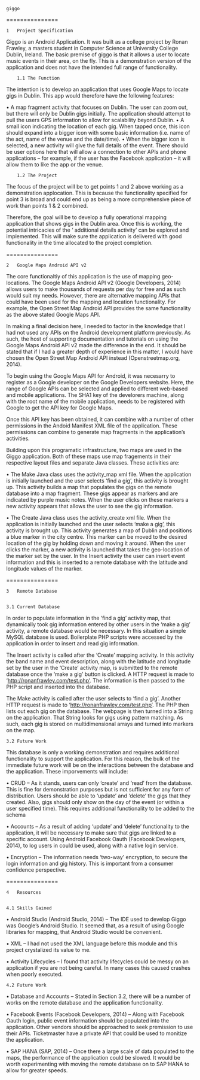    giggo

===============

    1	Project Specification

Giggo is an Android Application. It was built as a college project by Ronan Frawley, a masters student in Computer Science at University College Dublin, Ireland. The basic premise of giggo is that it allows a user to locate music events in their area, on the fly. This is a demonstration version of the application and does not have the intended full range of functionality.

        1.1	The Function
The intention is to develop an application that uses Google Maps to locate gigs in Dublin. This app would therefore have the following features: 

• A map fragment activity that focuses on Dublin. The user can zoom out, but there will only be Dublin gigs initially. The application should attempt to pull the users GPS information to allow for scalability beyond Dublin. 
• A small icon indicating the location of each gig. When tapped once, this icon should expand into a bigger icon with some basic information (i.e. name of the act, name of the venue and the date/time). 
• When the bigger icon is selected, a new activity will give the full details of the event. There should be user options here that will allow a connection to other APIs and phone applications – for example, if the user has the Facebook application – it will allow them to like the app or the venue. 

        1.2	The Project
The focus of the project will be to get points 1 and 2 above working as a demonstration applocation. This is because the functionality specified for point 3 is broad and could end up as being a more comprehensive piece of work than points 1 & 2 combined.

Therefore, the goal will be to develop a fully operational mapping application that shows gigs in the Dublin area. Once this is working, the potential intricacies of the ‘ additional details activity’ can be explored and implemented. This will make sure the application is delivered with good functionality in the time allocated to the project completion.

===============

    2	Google Maps Android API v2

The core functionaltiy of this application is the use of mapping geo-locations. The Google Maps Android API v2 (Google Developers, 2014) allows users to make thousands of requests per day for free and as such would suit my needs. However, there are alternative mapping APIs that could have been used for the mapping and location functionality. For example, the Open Street Map Android API provides the same functionality as the above stated Google Maps API.

In making a final decision here, I needed to factor in the knowledge that I had not used any APIs on the Android development platform previously. As such, the host of supporting documentation and tutorials on using the Google Maps Android API v2 made the difference in the end. It should be stated that if I had a greater depth of experience in this matter, I would have chosen the Open Street Map Android API instead (Openstreetmap.org, 2014).

To begin using the Google Maps API for Android, it was necesarry to register as a Google developer on the Google Developers website. Here, the range of Google APIs can be selected and applied to different web-based and mobile applications. The SHA1 key of the develorers machine, along with the root name of the mobile application, needs to be registered with Google to get the API key for Google Maps.

Once this API key has been obtained, it can combine with a number of other permissions in the Andoid Manifest XML file of the application. These permissions can combine to generate map fragments in the application’s activities.

Building upon this programatic infrastructure, two maps are used in the Giggo application. Both of these maps use map fragements in their respective layout files and separate Java classes. These activities are:

•	The Make Java class uses the activity_map xml file. When the application is initially launched and the user selects ‘find a gig’, this activity is brought up. This activity builds a map that populates the gigs on the remote database into a map fragment. These gigs appear as markers and are indicated by purple music notes. When the user clicks on these markers a new activity appears that allows the user to see the gig information.

•	The Create Java class uses the activity_create xml file. When the application is initially launched and the user selects ‘make a gig’, this activity is brought up. This activity generates a map of Dublin and positions a blue marker in the city centre. This marker can be moved to the desired location of the gig by holding down and moving it around. When the user clicks the marker, a new activity is launched that takes the geo-location of the marker set by the user. In the Insert activity the user can insert event information and this is inserted to a remote database with the latitude and longitude values of the marker. 

===============

    3	Remote Database


    3.1	Current Database

In order to populate information in the ‘find a gig’ activity map, that dynamically took gig information entered by other users in the ‘make a gig’ activity, a remote database would be necessary. In this situation a simple MySQL database is used. Boilerplate PHP scripts were accessed by the application in order to insert and read gig information.

The Insert activity is called after the ‘Create’ mapping activity. In this activity the band name and event description, along with the latitude and longitude set by the user in the ‘Create’ activity map, is submitted to the remote database once the ‘make a gig’ button is clicked. A HTTP request is made to ‘http://ronanfrawley.com/test.php’. The information is then passed to the PHP script and inserted into the database.

The Make activity is called after the user selects to ‘find a gig’. Another HTTP request is made to ‘http://ronanfrawley.com/test.php’. The PHP then lists out each gig on the database. The webpage is then turned into a String on the application. That String looks for gigs using pattern matching. As such, each gig is stored on multidimensional arrays and turned into markers on the map.

    3.2	Future Work

This database is only a working demonstration and requires additional functionality to support the application. For this reason, the bulk of the immediate future work will be on the interactions between the database and the application. These imporvements will include:

•	CRUD – As it stands, users can only ‘create’ and ‘read’ from the database. This is fine for demonstration purposes but is not sufficient for any form of distribution. Users should be able to ‘update’ and ‘delete’ the gigs that they created. Also, gigs should only show on the day of the event (or within a user specified time). This requires additional functionality to be added to the schema  

•	Accounts – As a result of adding ‘update’ and ‘delete’ functionality to the application, it will be necessary to make sure that gigs are linked to a specific account. Using Android Facebook Oauth (Facebook Developers, 2014), to log users in could be used, along with a native login service.

•	Encryption – The information needs ‘two-way’ encryption, to secure the login information and gig history. This is important from a consumer confidence perspective.

===============

    4	Resources


    4.1	Skills Gained

•	Android Studio (Android Studio, 2014) – The IDE used to develop Giggo was Google’s Android Studio. It seemed that, as a result of using Google libraries for mapping, that Android Studio would be convenient.

•	XML – I had not used the XML language before this module and this project crystalized its value to me. 

•	Activity Lifecycles – I found that activity lifecycles could be messy on an application if you are not being careful. In many cases this caused crashes when poorly executed.

    4.2	Future Work

•	Database and Accounts – Stated in Section 3.2, there will be a number of works on the remote database and the application functionality.

•	Facebook Events (Facebook Developers, 2014) – Along with Facebook Oauth login, public event information should be populated into the application. Other vendors should be approached to seek premission to use their APIs. Ticketmaster have a private API that could be used to monitize the application.

•	SAP HANA (SAP, 2014) – Once there a large scale of data populated to the maps, the performance of the application could be slowed. It would be worth experimenting with moving the remote database on to SAP HANA to allow for greater speeds.


